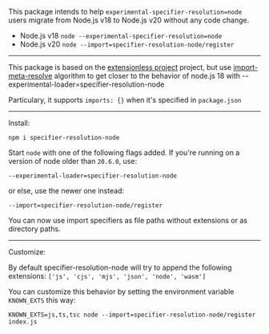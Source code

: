 This package intends to help `experimental-specifier-resolution=node` users migrate from Node.js v18 to Node.js v20 without any code change.
- Node.js v18 `node --experimental-specifier-resolution=node`
- Node.js v20 `node --import=specifier-resolution-node/register`

---

This package is based on the [extensionless project](https://www.npmjs.com/package/extensionless) project, but use [import-meta-resolve](https://www.npmjs.com/package/import-meta-resolve) algorithm to get closer to the behavior of node.js 18 with --experimental-loader=specifier-resolution-node

Particulary, it supports `imports: {}` when it's specified in `package.json`

---

Install:

```
npm i specifier-resolution-node
```

Start `node` with one of the following flags added. If you're running on a version of node older than `20.6.0`, use:

```
--experimental-loader=specifier-resolution-node
```

or else, use the newer one instead:

```
--import=specifier-resolution-node/register
```

You can now use import specifiers as file paths without extensions or as directory paths.

---

Customize:

By default specifier-resolution-node will try to append the following extensions: `['js', 'cjs', 'mjs', 'json', 'node', 'wasm']`

You can customize this behavior by setting the environment variable `KNOWN_EXTS` this way:

```
KNOWN_EXTS=js,ts,tsc node --import=specifier-resolution-node/register index.js
```